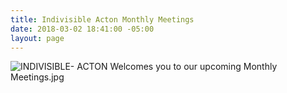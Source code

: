 ```yaml
---
title: Indivisible Acton Monthly Meetings
date: 2018-03-02 18:41:00 -05:00
layout: page
---
```


![INDIVISIBLE- ACTON Welcomes you to our upcoming Monthly Meetings.jpg](/uploads/INDIVISIBLE-%20ACTON%20Welcomes%20you%20to%20our%20upcoming%20Monthly%20Meetings.jpg)